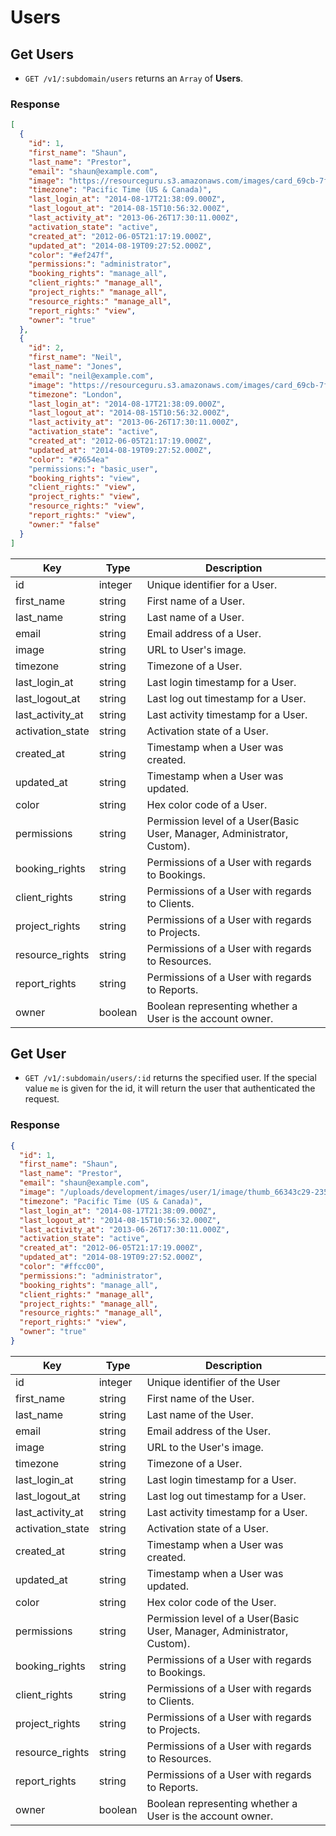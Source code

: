 # Users

## Get Users

* `GET /v1/:subdomain/users` returns an `Array` of **Users**.

### Response

```json
[
  {
    "id": 1,
    "first_name": "Shaun",
    "last_name": "Prestor",
    "email": "shaun@example.com",
    "image": "https://resourceguru.s3.amazonaws.com/images/card_69cb-7f96ae8b2e17.png",
    "timezone": "Pacific Time (US & Canada)",
    "last_login_at": "2014-08-17T21:38:09.000Z",
    "last_logout_at": "2014-08-15T10:56:32.000Z",
    "last_activity_at": "2013-06-26T17:30:11.000Z",
    "activation_state": "active",
    "created_at": "2012-06-05T21:17:19.000Z",
    "updated_at": "2014-08-19T09:27:52.000Z",
    "color": "#ef247f",
    "permissions:": "administrator",
    "booking_rights": "manage_all",
    "client_rights:" "manage_all",
    "project_rights:" "manage_all",
    "resource_rights:" "manage_all",
    "report_rights:" "view",
    "owner": "true"
  },
  {
    "id": 2,
    "first_name": "Neil",
    "last_name": "Jones",
    "email": "neil@example.com",
    "image": "https://resourceguru.s3.amazonaws.com/images/card_69cb-7f96ae8b2e17.png",
    "timezone": "London",
    "last_login_at": "2014-08-17T21:38:09.000Z",
    "last_logout_at": "2014-08-15T10:56:32.000Z",
    "last_activity_at": "2013-06-26T17:30:11.000Z",
    "activation_state": "active",
    "created_at": "2012-06-05T21:17:19.000Z",
    "updated_at": "2014-08-19T09:27:52.000Z",
    "color": "#2654ea"
    "permissions:": "basic_user",
    "booking_rights": "view",
    "client_rights:" "view",
    "project_rights:" "view",
    "resource_rights:" "view",
    "report_rights:" "view",
    "owner:" "false"
  }
]
```

Key | Type | Description
--- | --- | ---
id | integer | Unique identifier for a User.
first_name | string | First name of a User.
last_name | string | Last name of a User.
email | string | Email address of a User.
image | string | URL to User's image.
timezone | string | Timezone of a User.
last_login_at | string | Last login timestamp for a User.
last_logout_at | string | Last log out timestamp for a User.
last_activity_at | string | Last activity timestamp for a User.
activation_state | string | Activation state of a User.
created_at | string | Timestamp when a User was created.
updated_at | string | Timestamp when a User was updated.
color | string | Hex color code of a User.
permissions | string | Permission level of a User(Basic User, Manager, Administrator, Custom).
booking_rights | string | Permissions of a User with regards to Bookings.
client_rights | string | Permissions of a User with regards to Clients.
project_rights | string | Permissions of a User with regards to Projects.
resource_rights | string | Permissions of a User with regards to Resources.
report_rights | string | Permissions of a User with regards to Reports.
owner | boolean | Boolean representing whether a User is the account owner.

## Get User

* `GET /v1/:subdomain/users/:id` returns the specified user. If the special value `me` is given for the id, it will return the user that authenticated the request.

### Response
``` json
{
  "id": 1,
  "first_name": "Shaun",
  "last_name": "Prestor",
  "email": "shaun@example.com",
  "image": "/uploads/development/images/user/1/image/thumb_66343c29-2353-4965-a254-af28ccc53a83.png",
  "timezone": "Pacific Time (US & Canada)",
  "last_login_at": "2014-08-17T21:38:09.000Z",
  "last_logout_at": "2014-08-15T10:56:32.000Z",
  "last_activity_at": "2013-06-26T17:30:11.000Z",
  "activation_state": "active",
  "created_at": "2012-06-05T21:17:19.000Z",
  "updated_at": "2014-08-19T09:27:52.000Z",  
  "color": "#ffcc00",
  "permissions:": "administrator",
  "booking_rights": "manage_all",
  "client_rights:" "manage_all",
  "project_rights:" "manage_all",
  "resource_rights:" "manage_all",
  "report_rights:" "view",
  "owner": "true"
}
```
Key | Type | Description
--- | --- | ---
id | integer | Unique identifier of the User
first_name | string | First name of the User.
last_name | string | Last name of the User.
email | string | Email address of the User.
image | string | URL to the User's image.
timezone | string | Timezone of a User.
last_login_at | string | Last login timestamp for a User.
last_logout_at | string | Last log out timestamp for a User.
last_activity_at | string | Last activity timestamp for a User.
activation_state | string | Activation state of a User.
created_at | string | Timestamp when a User was created.
updated_at | string | Timestamp when a User was updated.
color | string | Hex color code of the User.
permissions | string | Permission level of a User(Basic User, Manager, Administrator, Custom).
booking_rights | string | Permissions of a User with regards to Bookings.
client_rights | string | Permissions of a User with regards to Clients.
project_rights | string | Permissions of a User with regards to Projects.
resource_rights | string | Permissions of a User with regards to Resources.
report_rights | string | Permissions of a User with regards to Reports.
owner | boolean | Boolean representing whether a User is the account owner.

